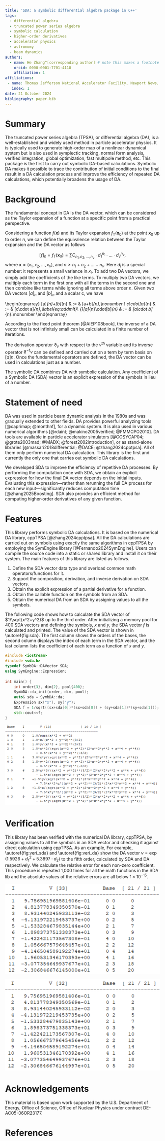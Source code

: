 ```yaml
---
title: 'SDA: a symbolic differential algebra package in C++'
tags:
  - differential algebra
  - truncated power series algebra
  - symbolic calculation
  - higher-order derivatives
  - accelerator physics
  - astronomy
  - beam dynamics
authors:
  - name: He Zhang^[corresponding author] # note this makes a footnote saying 'co-first author'
    orcid: 0000-0001-7701-4118
    affiliation: 1 
affiliations:
 - name: Thomas Jefferson National Accelerator Facility, Newport News, VA 23606, USA
   index: 1
date: 21 October 2024
bibliography: paper.bib
---
```


# Summary

The truncated power series algebra (TPSA), or differential algebra (DA), is a well-established and widely used method in particle accelerator physics. It is typically used to generate high-order map of a nonlinear dynamical system but is also used in symplectic tracking, normal form analysis, verified integration, global optimization, fast multipole method, etc.  This package is the first  to carry out symbolic DA-based calculations. Symbolic DA makes it possible to trace the contribution of initial conditions to the final result in a DA calculation process and improve the efficiency of  repeated DA calculations, which potentially broadens the usage of DA. 

# Background

The fundamental concept in DA is the DA vector, which can be considered as the Taylor expansion of a function at a specific point from a practical  perspective.

Considering a function $f(\mathbf{x})$ and its Taylor expansion $f_{\mathrm{T}}(\mathbf{x}_0)$  at the point $\mathbf{x}_0$ up to order $n$, we can define  the equivalence relation between the Taylor expansion and the DA vector as follows

$$ [f]_n = f_{\mathrm{T}}(\mathbf{x}_0) = \sum {C_{n_1,n_2, ..., n_v}} \cdot d_1^{n_1} \cdot \dots \cdot d_v^{n_v}, $$ where $\mathbf{x} = (x_1, x_2, \dots, x_v)$, and $n \ge n_1 + n_2 + \dots + n_v$. Here $d_i$ is a special number: it represents a small variance in $x_i$. To add two DA vectors, we simply add  the coefficients of the like terms. To multiply two DA vectors, we multiply each term in the first one with all the terms in the second one and  then combine like terms while ignoring all terms above order $n$. Given two DA vectors $[a]_n$ and $[b]_n$ and a scalar c, we have

\begin{eqnarray}
[a]_{n}+[b]_{n} & := & [a+b]_{n},\nonumber \\
c\cdot[a]_{n} & := & [c\cdot a]_{n},\label{eq:addmlt}\\
{}[a]_{n}\cdot[b]_{n} & := & [a\cdot b]_{n}.\nonumber 
\end{eqnarray}

According to the fixed point theorem  [@AIEP108book], the inverse of a DA vector that is not infinitely small can be calculated in a finite number of iterations. 

The derivation operator $\partial_v$ with respect to the $v^{\mathrm{th}}$ variable and its inverse operator $\partial^{-1}v$ can be defined and carried out on a term by term basis on $[a]n$. Once the fundamental operators are defined, the DA vector can be used in calculations just as a number.

The symbolic DA combines DA with symbolic calculation. Any coefficient of a Symbolic DA (SDA) vector is an explicit expression of the symbols in lieu of a number.  

# Statement of need
DA was used in particle beam dynamic analysis in the 1980s and was gradually extended to other fields. DA provides powerful analyzing tools [@caprimap; @monthnf], for a dynamic system. It is also used in various numerical algorithms [@rdaint; @makino2005verified; @FMMCPO2010].   DA tools are available in particle accelerator simulators [@COSYCAP04; @grote2003mad; @MADX; @forest2002introduction], or as stand-alone libraries  [@massari2018differential; @DACE; @zhang2024cpptpsa]. All of them only perform numerical DA calculation. This library is the first and currently the only one that carries out symbolic DA calculations. 

We developed SDA to improve the efficiency of repetitive DA processes. By performing the computation once with SDA, we obtain an explicit expression for how the final DA vector depends on the initial inputs. Evaluating this expression—rather than rerunning the full DA process for each new input—significantly reduces computation time [@zhang2025Boosting]. SDA also provides an efficient method for computing higher‐order derivatives of any given function.

# Features

This library performs symbolic DA calculations. It is based on the numerical DA library, cppTPSA [@zhang2024cpptpsa]. All the DA calculations are carried out on symbols using exactly the same algorithms in cppTPSA by employing the SymEngine library [@Fernando2024SymEngine]. Users can compile the source code into a static or shared library and install it on their system. The main features of this library are listed as follows. 

1. Define the SDA vector data type and overload common math operators/functions for it. 
2. Support the composition, derivation, and inverse derivation on SDA vectors. 
4. Obtain the explicit expression of a partial derivative for a function. 
4. Obtain the callable function on the symbols from an SDA.
7. Obtain the numerical DA from an SDA by assigning values to all the symbols.

The following code shows how to calculate the SDA vector of $1/\sqrt{x^2+y^2}$ up to the third order.   After initializing a memory pool for 400 SDA vectors and defining the symbols, $x$ and $y$, the SDA vector $f$ is calculated and printed. The value of the SDA vector is shown in \autoref{fig:sda}. The first column shows the orders of the bases, the second column displays the index of each term in the SDA vector, and the last column lists the coefficient of each term as a function of $x$ and $y$. 

```c++
#include <iostream>
#include <sda.h>
typedef SymbDA::DAVector SDA;
using SymEngine::Expression;

int main() {
    int order{3}, dim{2}, pool{400};
    SymbDA::da_init(order, dim, pool);
    auto& sda = SymbDA::da;
    Expression sx("x"), sy("y");
    SDA f = 1/sqrt((sx+sda[0])*(sx+sda[0]) + (sy+sda[1])*(sy+sda[1]));
    std::cout<<f;
}
```

![Example code output.\label{fig:sda}](fig_sda.png)

 

# Verification

This library has been verified with the numerical DA library, cppTPSA, by assigning values to all the symbols in an SDA vector and checking it against direct calculation using cppTPSA. As an example, For example, \autoref{fig:veri_sda}  and \autoref{fig:veri_da} show the DA vector $v = \exp(1.5926 + d_1^2 + 5.3897\cdot d_2)$ to the fifth order, calculated by SDA and DA respectively. We calculate the relative error for each non-zero coefficient. This procedure is repeated 1,000 times for all the math functions in the SDA lib and the absolute values of the relative errors are all below $1\times 10^{-15}$. 




![SDA output.\label{fig:veri_sda}](fig_veri_sda.png)

![cppTPSA output.\label{fig:veri_da}](fig_veri_da.png)




# Acknowledgements

This material is based upon work supported by the U.S. Department of Energy, Office of Science, Office of Nuclear Physics under contract DE-AC05-06OR23177.



# References

